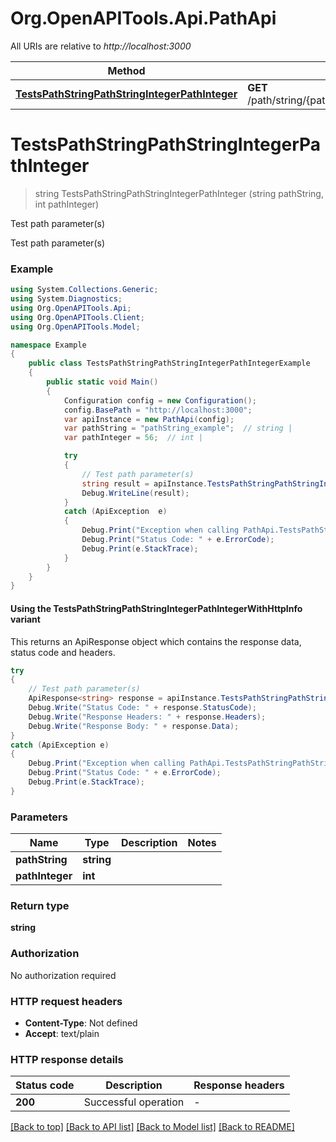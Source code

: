 # Org.OpenAPITools.Api.PathApi

All URIs are relative to *http://localhost:3000*

| Method | HTTP request | Description |
|--------|--------------|-------------|
| [**TestsPathStringPathStringIntegerPathInteger**](PathApi.md#testspathstringpathstringintegerpathinteger) | **GET** /path/string/{path_string}/integer/{path_integer} | Test path parameter(s) |

<a id="testspathstringpathstringintegerpathinteger"></a>
# **TestsPathStringPathStringIntegerPathInteger**
> string TestsPathStringPathStringIntegerPathInteger (string pathString, int pathInteger)

Test path parameter(s)

Test path parameter(s)

### Example
```csharp
using System.Collections.Generic;
using System.Diagnostics;
using Org.OpenAPITools.Api;
using Org.OpenAPITools.Client;
using Org.OpenAPITools.Model;

namespace Example
{
    public class TestsPathStringPathStringIntegerPathIntegerExample
    {
        public static void Main()
        {
            Configuration config = new Configuration();
            config.BasePath = "http://localhost:3000";
            var apiInstance = new PathApi(config);
            var pathString = "pathString_example";  // string | 
            var pathInteger = 56;  // int | 

            try
            {
                // Test path parameter(s)
                string result = apiInstance.TestsPathStringPathStringIntegerPathInteger(pathString, pathInteger);
                Debug.WriteLine(result);
            }
            catch (ApiException  e)
            {
                Debug.Print("Exception when calling PathApi.TestsPathStringPathStringIntegerPathInteger: " + e.Message);
                Debug.Print("Status Code: " + e.ErrorCode);
                Debug.Print(e.StackTrace);
            }
        }
    }
}
```

#### Using the TestsPathStringPathStringIntegerPathIntegerWithHttpInfo variant
This returns an ApiResponse object which contains the response data, status code and headers.

```csharp
try
{
    // Test path parameter(s)
    ApiResponse<string> response = apiInstance.TestsPathStringPathStringIntegerPathIntegerWithHttpInfo(pathString, pathInteger);
    Debug.Write("Status Code: " + response.StatusCode);
    Debug.Write("Response Headers: " + response.Headers);
    Debug.Write("Response Body: " + response.Data);
}
catch (ApiException e)
{
    Debug.Print("Exception when calling PathApi.TestsPathStringPathStringIntegerPathIntegerWithHttpInfo: " + e.Message);
    Debug.Print("Status Code: " + e.ErrorCode);
    Debug.Print(e.StackTrace);
}
```

### Parameters

| Name | Type | Description | Notes |
|------|------|-------------|-------|
| **pathString** | **string** |  |  |
| **pathInteger** | **int** |  |  |

### Return type

**string**

### Authorization

No authorization required

### HTTP request headers

 - **Content-Type**: Not defined
 - **Accept**: text/plain


### HTTP response details
| Status code | Description | Response headers |
|-------------|-------------|------------------|
| **200** | Successful operation |  -  |

[[Back to top]](#) [[Back to API list]](../README.md#documentation-for-api-endpoints) [[Back to Model list]](../README.md#documentation-for-models) [[Back to README]](../README.md)

